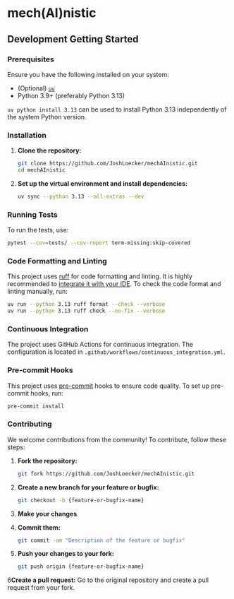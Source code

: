 # mech(AI)nistic

## Development Getting Started
### Prerequisites
Ensure you have the following installed on your system:
- (Optional) [`uv`](https://docs.astral.sh/uv/)
- Python 3.9+ (preferably Python 3.13)

`uv python install 3.13` can be used to install Python 3.13 independently of the system Python version.

### Installation
1. **Clone the repository:**
    ```sh
    git clone https://github.com/JoshLoecker/mechAInistic.git
    cd mechAInistic
    ```

2. **Set up the virtual environment and install dependencies:**
    ```sh
    uv sync --python 3.13 --all-extras --dev
    ```

### Running Tests
To run the tests, use:
```sh
pytest --cov=tests/ --cov-report term-missing:skip-covered
```

### Code Formatting and Linting
This project uses [ruff](https://docs.astral.sh/ruff) for code formatting and linting. It is highly recommended to [integrate it with your IDE](https://docs.astral.sh/ruff/editors). To check the code format and linting manually, run:
```sh
uv run --python 3.13 ruff format --check --verbose
uv run --python 3.13 ruff check --no-fix --verbose
```

### Continuous Integration
The project uses GitHub Actions for continuous integration. The configuration is located in `.github/workflows/continuous_integration.yml`.

### Pre-commit Hooks
This project uses [pre-commit](https://pre-commit.com/) hooks to ensure code quality. To set up pre-commit hooks, run:
```sh
pre-commit install
```

### Contributing

We welcome contributions from the community! To contribute, follow these steps:

1. **Fork the repository:**
    ```sh
    git fork https://github.com/JoshLoecker/mechAInistic.git
    ```

2. **Create a new branch for your feature or bugfix:**
    ```sh
    git checkout -b {feature-or-bugfix-name}
    ```

3. **Make your changes**

4. **Commit them:**
    ```sh
    git commit -am "Description of the feature or bugfix"
    ```

5. **Push your changes to your fork:**
    ```sh
    git push origin {feature-or-bugfix-name}
    ```

6**Create a pull request:**
    Go to the original repository and create a pull request from your fork.
